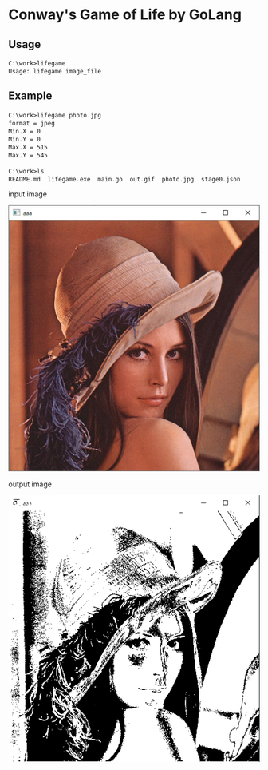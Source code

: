 # Conway's Game of Life by GoLang

## Usage
```
C:\work>lifegame
Usage: lifegame image_file
```

## Example
```
C:\work>lifegame photo.jpg
format = jpeg
Min.X = 0
Min.Y = 0
Max.X = 515
Max.Y = 545

C:\work>ls
README.md  lifegame.exe  main.go  out.gif  photo.jpg  stage0.json
```

input image

![photo.jpg](photo.jpg)

output image

![out.gif](out.gif)
